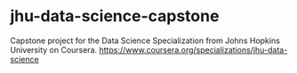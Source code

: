 # jhu-data-science-capstone

Capstone project for the Data Science Specialization from Johns Hopkins University on Coursera.
https://www.coursera.org/specializations/jhu-data-science
